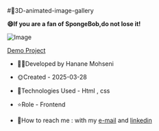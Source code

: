 #💜3D-animated-image-gallery

**😄If you are a fan of SpongeBob,do not lose it!**

![Image](https://github.com/user-attachments/assets/60df4955-373d-4996-b31e-8381dd439387)

[Demo Project](https://hananemohseny.github.io/3D-animated-image-gallery/)

- 🙋‍♀️Developed by Hanane Mohseni

- 🌞Created - 2025-03-28

- 🔮Technologies Used - Html , css

- ⭐Role - Frontend

- 🌌How to reach me : with my [e-mail](hananehmohseny84@gmail.com) and [linkedin](https://linkedin.com/in/hanane-mohseni-38033134a)
